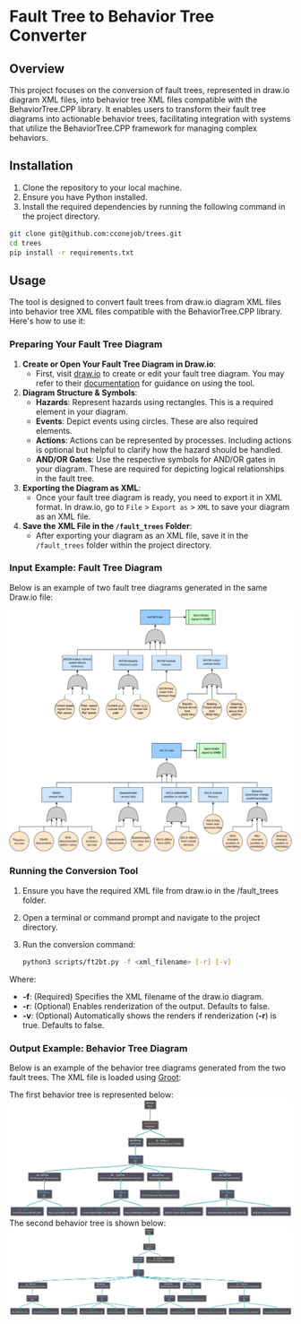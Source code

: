 # Fault Tree to Behavior Tree Converter

## Overview
This project focuses on the conversion of fault trees, represented in draw.io diagram XML files, into behavior tree XML files compatible with the BehaviorTree.CPP library. It enables users to transform their fault tree diagrams into actionable behavior trees, facilitating integration with systems that utilize the BehaviorTree.CPP framework for managing complex behaviors.

## Installation
1. Clone the repository to your local machine.
2. Ensure you have Python installed.
3. Install the required dependencies by running the following command in the project directory.
```bash
git clone git@github.com:cconejob/trees.git
cd trees
pip install -r requirements.txt
```

## Usage
The tool is designed to convert fault trees from draw.io diagram XML files into behavior tree XML files compatible with the BehaviorTree.CPP library. Here's how to use it:

### Preparing Your Fault Tree Diagram

1. **Create or Open Your Fault Tree Diagram in Draw.io**:
    * First, visit [draw.io](https://draw.io/) to create or edit your fault tree diagram. You may refer to their [documentation](https://www.drawio.com/doc/) for guidance on using the tool.
2. **Diagram Structure & Symbols**:
    * **Hazards**: Represent hazards using rectangles. This is a required element in your diagram.
    * **Events**: Depict events using circles. These are also required elements.
    * **Actions**: Actions can be represented by processes. Including actions is optional but helpful to clarify how the hazard should be handled.
    * **AND/OR Gates**: Use the respective symbols for AND/OR gates in your diagram. These are required for depicting logical relationships in the fault tree.
3. **Exporting the Diagram as XML**:
    * Once your fault tree diagram is ready, you need to export it in XML format. In draw.io, go to `File` > `Export as` > `XML` to save your diagram as an XML file.
4. **Save the XML File in the `/fault_trees` Folder**:
    * After exporting your diagram as an XML file, save it in the `/fault_trees` folder within the project directory.

### Input Example: Fault Tree Diagram

Below is an example of two fault tree diagrams generated in the same Draw.io file:

![Fault Tree Example](fault_trees/example_3.png)

### Running the Conversion Tool

1. Ensure you have the required XML file from draw.io in the /fault_trees folder.
2. Open a terminal or command prompt and navigate to the project directory.
3. Run the conversion command:

    ```bash
    python3 scripts/ft2bt.py -f <xml_filename> [-r] [-v]
    ```

Where:

* **-f**: (Required) Specifies the XML filename of the draw.io diagram.
* **-r**: (Optional) Enables renderization of the output. Defaults to false.
* **-v**: (Optional) Automatically shows the renders if renderization (**-r**) is true. Defaults to false.

### Output Example: Behavior Tree Diagram

Below is an example of the behavior tree diagrams generated from the two fault trees. The XML file is loaded using [Groot](https://github.com/BehaviorTree/Groot):

The first behavior tree is represented below:
![Behavior Tree Example 1](behavior_trees/render/BT_avcm.png)
The second behavior tree is shown below:
![Behavior Tree Example 2](behavior_trees/render/BT_avls.png)
